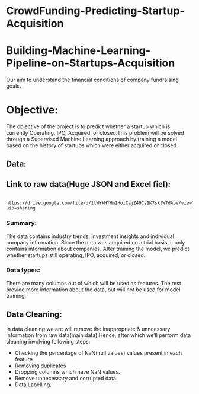 # CrowdFunding-Predicting-Startup-Acquisition
# Building-Machine-Learning-Pipeline-on-Startups-Acquisition
Our aim to understand the financial conditions of company fundraising goals.

# Objective:
The objective of the project is to predict whether a startup which is currently Operating, IPO, Acquired, or closed.This problem will be solved through a Supervised Machine Learning approach by training a model based on the history of startups which were either acquired or closed.

## Data:

## Link to raw data(Huge JSON and Excel fiel):
           https://drive.google.com/file/d/1tWYkHYHm2HoiCajZ49Cs1K7sklWTdAbV/view?usp=sharing

### Summary:

The data contains industry trends, investment insights and individual company information. Since the data was acquired on a trial basis, it only contains information about companies. After training the model, we predict whether startups still operating, IPO, acquired, or closed.

### Data types:

There are many columns out of which will be used as features. The rest provide more information about the data, but will not be used for model training.

## Data Cleaning:
In data cleaning we are will remove the inappropriate & unncessary information from raw data(main data).Hence, after which we’ll perform data cleaning involving following steps:
* Checking the percentage of NaN(null values) values present in each feature
* Removing duplicates
* Dropping columns which have NaN values.
* Remove unnecessary and corrupted data.
* Data Labelling.

